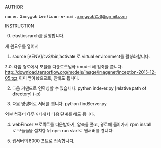 AUTHOR

name : Sangguk Lee (Luan)
e-mail : sangguk258@gmail.com

INSTRUCTION

0. elasticsearch를 실행합니다.

새 윈도우를 열어서

1. source [VENV]/cv3/bin/activate 로 virtual environment를 활성화합니다.


2.0. 다음 경로에서 모델을 다운로드받아 /model 에 압축을 풉니다.
	http://download.tensorflow.org/models/image/imagenet/inception-2015-12-05.tgz
	이미 받아놨으므로, 안해도 됩니다.

2. 다음 커맨드로 인덱싱할 수 있습니다.
	python indexer.py [relative path of directory] (-p)

3. 다음 명령어로 서버를 켭니다.
	python findServer.py

외부 컴퓨터 아무거나에서 다음 단계를 해도 됩니다.

4. webFinder 프로젝트를 다운받아서, 압축을 풀고, 경로에 들어가서
	npm install 	로 모듈들을 설치한 뒤
	npm run start로 웹서버를 켭니다.

5. 웹서버의 8000 포트로 접속합니다.